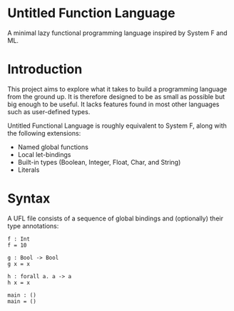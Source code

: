 # Untitled Function Language

A minimal lazy functional programming language inspired by System F and ML.

# Introduction

This project aims to explore what it takes to build a programming language from the ground
up. It is therefore designed to be as small as possible but big enough to be useful. It
lacks features found in most other languages such as user-defined types.

Untitled Functional Language is roughly equivalent to System F, along with the following
extensions:

 * Named global functions
 * Local let-bindings
 * Built-in types (Boolean, Integer, Float, Char, and String)
 * Literals

# Syntax

A UFL file consists of a sequence of global bindings and (optionally) their type
annotations:

    f : Int
    f = 10

    g : Bool -> Bool
    g x = x

    h : forall a. a -> a
    h x = x

    main : ()
    main = ()


